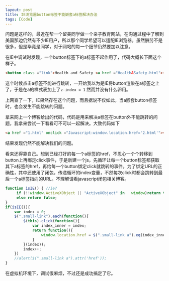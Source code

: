 ```yaml
---
layout: post
title: IE浏览器button标签不能嵌套a标签解决办法
tags: [Code]
---
```



问题是这样的，最近在帮一个留美同学做一个亲子教育网站，在沟通过程中了解到美国那边仍然有不少IE用户，所以那个同学希望可以适配IE浏览器。虽然酬劳不是很多，但是毕竟是同学，对于网站的每一个细节仍然要加以注意。

在IE中调试时发现，一个button标签下的a标签不起作用了，代码大概长下面这个样子。

```html
<button class ="link">Health and Safety <a href ="Health&Safety.html"></a></button>
```

这个时候点击a标签不能进行跳转，一开始我以为是IE将button渲染在a标签之上了，于是在a的样式表加上了`z-index = 1` 然而并没有什么卵用。

上网查了一下，IE果然存在这个问题，而且据说不仅如此，当a嵌套button标签时，也会发生不能跳转的问题。

拿来网上一个博客给出的代码，代码是用来解决a标签在button外不能跳转的问题，我拿来尝试一下看看可不可以一起解决。大致代码如下

```html
<a href ="1.html" onclick ="Javascript:window.location.href='2.html'"><button>click me</button></a>
```

结果发现仍然不能解决我们的问题。

看来还得靠自己。想到已经打好的每一个a标签的href，不忍心一个个转移到button上再绑定click事件，于是新建一个js，先循环让每一个button标签都获取其下a标签的href，再给每一个button绑定click就跳转的事件。为了绑定URL的正确性，其中还使用了闭包，传递循环的index变量，不然每次click时都会跳转到最后一个a标签指向的URL。不理解请看javascript闭包相关博客。

```javascript
function isIE() { //ie?
     if (!!window.ActiveXObject || "ActiveXObject" in 	window)return true;
     else return false;
}
if(isIE()){
    var index = 0;
    $(".small-link").each(function(){
        $(this).click(function(){
            var index_inner = index;
            return function(){
                window.location.href = $(".small-link a").eq(index_inner).attr('href');
            }
        }(index));
        index++;
    })
    //alert($(".small-link a").attr('href'));
}
```

在虚拟机环境下，调试很麻烦，不过还是成功搞定了它。